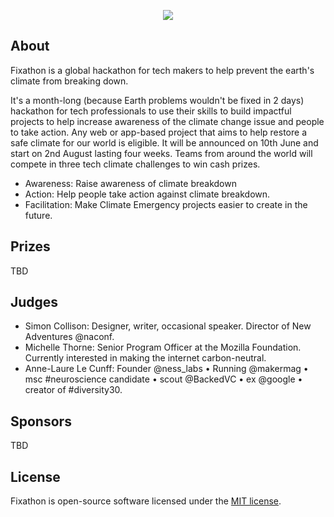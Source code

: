 <p align="center"><img src="https://fixathon.io/assets/images/image01.png?v21097705510651"></p>

## About 

Fixathon is a global hackathon for tech makers to help prevent the earth's climate from breaking down. 

It's a month-long (because Earth problems wouldn't be fixed in 2 days)  hackathon for tech professionals to use their skills to build impactful projects to help increase awareness of the climate change issue and people to take action. Any web or app-based project that aims to help restore a safe climate for our world is eligible.
It will be announced on 10th June and start on 2nd August lasting four weeks. Teams from around the world will compete in three tech climate challenges to win cash prizes.

- Awareness: Raise awareness of climate breakdown
- Action: Help people take action against climate breakdown.
- Facilitation: Make Climate Emergency projects easier to create in the future. 

## Prizes

TBD

## Judges

- Simon Collison: Designer, writer, occasional speaker. Director of New Adventures @naconf.
- Michelle Thorne: Senior Program Officer at the Mozilla Foundation. Currently interested in making the internet carbon-neutral.
- Anne-Laure Le Cunff: Founder @ness_labs • Running @makermag • msc #neuroscience candidate • scout @BackedVC • ex @google • creator of #diversity30.

## Sponsors

TBD

## License

Fixathon is open-source software licensed under the [MIT license](https://opensource.org/licenses/MIT).

